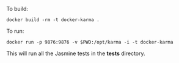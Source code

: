 To build:

    docker build -rm -t docker-karma .

To run:

    docker run -p 9876:9876 -v $PWD:/opt/karma -i -t docker-karma


This will run all the Jasmine tests in the **tests** directory.
